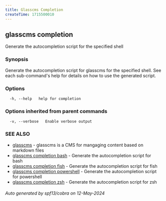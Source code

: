 ```yaml
---
title: Glasscms Completion
createTime: 1715500010
---
```

## glasscms completion

Generate the autocompletion script for the specified shell

### Synopsis

Generate the autocompletion script for glasscms for the specified shell.
See each sub-command's help for details on how to use the generated script.


### Options

```
  -h, --help   help for completion
```

### Options inherited from parent commands

```
  -v, --verbose   Enable verbose output
```

### SEE ALSO

* [glasscms]()	 - glasscms is a CMS for mangaging content based on markdown files
* [glasscms completion bash]()	 - Generate the autocompletion script for bash
* [glasscms completion fish]()	 - Generate the autocompletion script for fish
* [glasscms completion powershell]()	 - Generate the autocompletion script for powershell
* [glasscms completion zsh]()	 - Generate the autocompletion script for zsh

###### Auto generated by spf13/cobra on 12-May-2024
